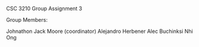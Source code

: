 CSC 3210 Group Assignment 3

Group Members:

Johnathon Jack Moore (coordinator)
Alejandro Herbener 
Alec Buchinksi
Nhi Ong
